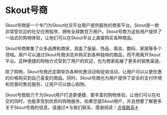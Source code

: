 # Skout号商

Skout号商是一个专门为Skout社交平台用户提供服务的商家平台。Skout是一款非常受欢迎的社交应用程序，拥有全球数百万用户。Skout号商为这些用户提供了一站式的购物体验，让他们可以在Skout平台上直接购买各种商品。

Skout号商聚集了众多品牌和商家，涵盖了服装、饰品、美妆、数码、家居等多个领域。用户可以通过Skout号商浏览并购买到各种独特的商品，而不用离开Skout平台。这种便捷的购物方式受到了用户的欢迎，也为商家拓展了更多的销售渠道。

除了购物，Skout号商还定期举办各种优惠活动和促销活动，让用户可以以更优惠的价格购买到自己喜爱的商品。同时，Skout号商也为用户提供了安全的支付环境和完善的售后服务，让用户可以放心购物。

Skout号商致力于为Skout用户打造更便捷、更丰富的购物体验，让他们可以在社交的同时，也能享受到优质的购物服务。如果您是Skout用户，并且想要了解更多关于Skout号商的信息，请通过✈与我们联系，感谢阅读！[点我联系✈](https://ad.G208.com)